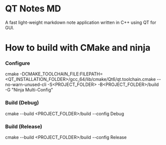 # QT Notes MD
A fast light-weight markdown note application written in C++ using QT for GUI.

# How to build with CMake and ninja
### Configure
cmake -DCMAKE_TOOLCHAIN_FILE:FILEPATH=\<QT_INSTALLATION_FOLDER\>/gcc_64/lib/cmake/Qt6/qt.toolchain.cmake --no-warn-unused-cli -S\<PROJECT_FOLDER\> -B\<PROJECT_FOLDER\>/build -G "Ninja Multi-Config"
### Build (Debug)
cmake --build \<PROJECT_FOLDER\>/build --config Debug
### Build (Release)
cmake --build \<PROJECT_FOLDER\>/build --config Release
